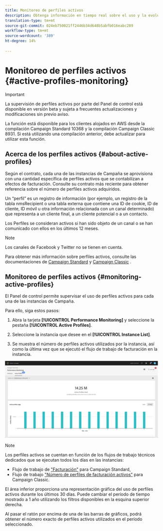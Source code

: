 ```yaml
---
title: Monitoreo de perfiles activos
description: Obtenga información en tiempo real sobre el uso y la evolución más recientes e históricos de los Perfiles activos para cada una de las instancias de Campaña.
translation-type: tm+mt
source-git-commit: 024eb750021ff2446b34d648b5abfb016eabc289
workflow-type: tm+mt
source-wordcount: '389'
ht-degree: 14%

---
```



# Monitoreo de perfiles activos {#active-profiles-monitoring}

>[!IMPORTANT]
>
>La supervisión de perfiles activos por parte del Panel de control está disponible en versión beta y sujeta a frecuentes actualizaciones y modificaciones sin previo aviso.
>
>La función está disponible para los clientes alojados en AWS desde la compilación Campaign Standard 10368 y la compilación Campaign Classic 8931. Si está utilizando una compilación anterior, debe actualizar para utilizar esta función.

## Acerca de los perfiles activos {#about-active-profiles}

Según el contrato, cada una de las instancias de Campaña se aprovisiona con una cantidad específica de perfiles activos que se contabilizan a efectos de facturación. Consulte su contrato más reciente para obtener referencia sobre el número de perfiles activos adquiridos.

Un “perfil” es un registro de información (por ejemplo, un registro de la tabla nmsRecipient o una tabla externa que contiene una ID de cookie, ID de cliente, ID móvil u otra información relacionada con un canal determinado) que representa a un cliente final, a un cliente potencial o a un contacto.

Los Perfiles se consideran activos si han sido objeto de un canal o se han comunicado con ellos en los últimos 12 meses.

>[!NOTE]
>
>Los canales de Facebook y Twitter no se tienen en cuenta.

Para obtener más información sobre perfiles activos, consulte las documentaciones de [Campaign Standard](https://docs.adobe.com/content/help/en/campaign-standard/using/profiles-and-audiences/managing-profiles/active-profiles.html) y [Campaign Classic](https://docs.adobe.com/content/help/en/campaign-classic/using/getting-started/profile-management/about-profiles.html#active-profiles) .

## Monitoreo de perfiles activos {#monitoring-active-profiles}

El Panel de control permite supervisar el uso de perfiles activos para cada una de las instancias de Campaña.

Para ello, siga estos pasos:

1. Abra la tarjeta **[!UICONTROL Performance Monitoring]** y seleccione la pestaña **[!UICONTROL Active Profiles]**.

1. Seleccione la instancia que desee en el **[!UICONTROL Instance List]**.

1. Se muestra el número de perfiles activos utilizados por la instancia, así como la última vez que se ejecutó el flujo de trabajo de facturación en la instancia.

![](assets/active-profiles-graph.png)

>[!NOTE]
>
>Los perfiles activos se cuentan en función de los flujos de trabajo técnicos dedicados que se ejecutan todos los días en las instancias:
>
>* Flujo de trabajo de [&quot;Facturación&quot;](https://docs.adobe.com/help/en/campaign-standard/using/administrating/application-settings/technical-workflows.html) para Campaign Standard,
>* Flujo de trabajo [&quot;Número de perfiles de facturación activos&quot;](https://docs.adobe.com/content/help/en/campaign-classic/using/automating-with-workflows/technical-workflows/deliveries.html) para Campaign Classic.


El área inferior proporciona una representación gráfica del uso de perfiles activos durante los últimos 30 días. Puede cambiar el período de tiempo mostrado a 1 año utilizando los filtros disponibles en la esquina superior derecha.

Al pasar el ratón por encima de una de las barras de gráficos, podrá obtener el número exacto de perfiles activos utilizados en el período seleccionado.
